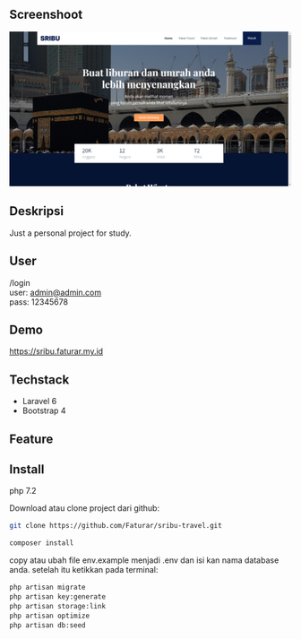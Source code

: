 ## Screenshoot
![Sribu Travel](https://github.com/Faturar/sribu-travel/blob/main/screenshoot.png "Sribu Travel")

## Deskripsi
Just a personal project for study. 

## User
/login<br>
user: admin@admin.com<br>
pass: 12345678

## Demo
https://sribu.faturar.my.id

## Techstack
- Laravel 6
- Bootstrap 4

## Feature



## Install

php 7.2

Download atau clone project dari github:

```sh
git clone https://github.com/Faturar/sribu-travel.git
```

```sh
composer install
```

copy atau ubah file env.example menjadi .env dan isi kan nama database anda.
setelah itu ketikkan pada terminal:

```sh
php artisan migrate
php artisan key:generate
php artisan storage:link
php artisan optimize
php artisan db:seed
```
